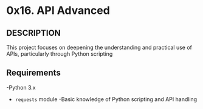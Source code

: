 # 0x16. API Advanced
 
## DESCRIPTION

This project focuses on deepening the understanding and practical use of APIs, particularly through Python scripting

## Requirements
-Python 3.x
- `requests` module
-Basic knowledge of Python scripting and API handling